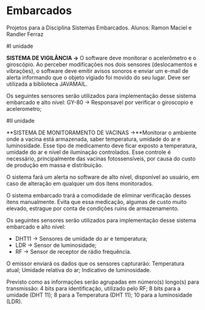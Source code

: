 # Embarcados
Projetos para a Disciplina Sistemas Embarcados.
Alunos: Ramon Maciel  e Randler Ferraz 

#I unidade

**SISTEMA DE VIGILÂNCIA →** O software deve monitorar o acelerômetro e o giroscópio. Ao perceber modificações
nos dois sensores (deslocamentos e vibrações), o software deve emitir avisos sonoros e enviar um e-mail de alerta
informando que o objeto vigiado foi movido do seu lugar. Deve ser utilizada a biblioteca JAVAMAIL.

Os seguintes sensores serão utilizados para implementação desse sistema embarcado e alto nível: 
GY-80 → Responsavel por verificar o giroscopio e acelerometro;

#II unidade

**SISTEMA DE MONITORAMENTO DE VACINAS →**Monitorar o ambiente onde a vacina está armazenada, saber temperatura, umidade do ar e luminosidade. 
Esse tipo de medicamento deve ficar exposto a temperatura, umidade do ar e nível de iluminação controlados. 
Esse controle é necessário, principalmente das vacinas fotossensíveis, por causa do custo de produção em massa e distribuição. 

O sistema fará um alerta no software de alto nível, disponível ao usuário, em caso de alteração em qualquer um dos itens monitorados.

O sistema embarcado trará a comodidade de eliminar verificação desses itens manualmente. 
Evita que essa medicação, algumas de custo muito elevado, estrague por conta de condições ruins de armazenamento. 

Os seguintes sensores serão utilizados para implementação desse sistema embarcado e alto nível: 

* DHT11 → Sensores de umidade do ar e temperatura; 
* LDR → Sensor de luminosidade; 
* RF → Sensor de receptor de rádio frequência.

O emissor enviará os dados que os sensores capturarão:
Temperatura atual;
Umidade relativa do ar;
Indicativo de luminosidade.

Previsto como as informações serão agrupadas em número(s) longo(s) para transmissão:
4 bits para identificação, utilizado pelo RF;
8 bits para a umidade (DHT 11); 
8 para a Temperatura (DHT 11); 
10 para a luminosidade (LDR).

